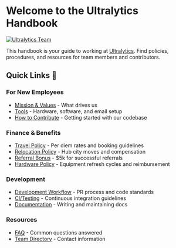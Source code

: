 # Welcome to the Ultralytics Handbook

[![Ultralytics Team](https://cdn.prod.website-files.com/680a070c3b99253410dd3df5/684d8639a1df33890da7d445_67ed5647430e67d6c5fe9a53_67050b33d608d95ff65cfff1_67050b167531936053fba9f9_YV24_Recap_fig6.png)](https://www.ultralytics.com/blog/ultralytics-key-highlights-from-yolo-vision-2024)

This handbook is your guide to working at [Ultralytics](https://www.ultralytics.com/). Find policies, procedures, and resources for team members and contributors.

## Quick Links 🔗

### For New Employees

- [Mission & Values](mission-vision-values/index.md) - What drives us
- [Tools](tools/index.md) - Hardware, software, and email setup
- [How to Contribute](contributions/how-to-contribute.md) - Getting started with our codebase

### Finance & Benefits

- [Travel Policy](finance/travel.md) - Per diem rates and booking guidelines
- [Relocation Policy](finance/relocation.md) - Hub city moves and compensation
- [Referral Bonus](finance/referral-bonus.md) - $5k for successful referrals
- [Hardware Policy](tools/hardware.md) - Equipment refresh cycles and reimbursement

### Development

- [Development Workflow](workflows/development.md) - PR process and code standards
- [CI/Testing](workflows/ci-testing.md) - Continuous integration guidelines
- [Documentation](workflows/documentation.md) - Writing and maintaining docs

### Resources

- [FAQ](faq/index.md) - Common questions answered
- [Team Directory](contributions/how-to-contribute.md#our-development-team) - Contact information
